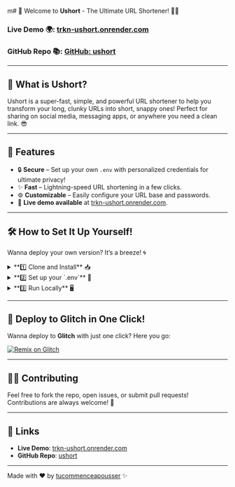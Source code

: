 m# 🏹 Welcome to **Ushort** - The Ultimate URL Shortener! 🔗✨

### **Live Demo** 🌍: [trkn-ushort.onrender.com](https://trkn-ushort.onrender.com)

### **GitHub Repo** 📚: [GitHub: ushort](https://github.com/tucommenceapousser/ushort)

---

## 🎉 **What is Ushort?**

Ushort is a super-fast, simple, and powerful URL shortener to help you transform your long, clunky URLs into short, snappy ones! Perfect for sharing on social media, messaging apps, or anywhere you need a clean link. 😎

---

## 🚀 **Features**

- 🔒 **Secure** – Set up your own `.env` with personalized credentials for ultimate privacy! 
- ✨ **Fast** – Lightning-speed URL shortening in a few clicks.
- ⚙️ **Customizable** – Easily configure your URL base and passwords.
- 🔗 **Live demo available** at [trkn-ushort.onrender.com](https://trkn-ushort.onrender.com).

---

## 🛠 **How to Set It Up Yourself!**

Wanna deploy your own version? It’s a breeze! 🌀

<details>
  <summary>**1️⃣ Clone and Install** 📥</summary>
  
  - Clone the repo:
  
    ```bash
    git clone https://github.com/tucommenceapousser/ushort.git
    cd ushort
    ```
  
  - Install dependencies:
  
    ```bash
    npm install
    ```

</details>

<details>
  <summary>**2️⃣ Set up your `.env`** 🔐</summary>

  Add a `.env` file to the root directory with the following values:
  
  ```bash
  URL_BASE="https://your-custom-url.com"
  PASSWORD="your-secure-password"
  ```
  
  - `URL_BASE`: Set this to the base URL you want for your shortened links.
  - `PASSWORD`: This is the password you'll use to manage your app securely (argon2id).
  
</details>

<details>
  <summary>**3️⃣ Run Locally** 🖥️</summary>

  Start the development server:

  ```bash
  npm run dev
  ```

  Your app should now be running at `http://localhost:3000`.

</details>

---

## 🌈 **Deploy to Glitch in One Click!**

Wanna deploy to **Glitch** with just one click? Here you go:

[![Remix on Glitch](https://cdn.glitch.com/2703baf2-b643-4da7-ab91-7ee2a2d00b5b%2Fremix-button.svg)](https://glitch.com/edit/#!/import/github/tucommenceapousser/ushort)

---

## 👩‍💻 **Contributing**

Feel free to fork the repo, open issues, or submit pull requests! Contributions are always welcome! 🎉

---

## 🔗 **Links**
- **Live Demo**: [trkn-ushort.onrender.com](https://trkn-ushort.onrender.com)
- **GitHub Repo**: [ushort](https://github.com/tucommenceapousser/ushort)

---

Made with ❤️ by [tucommenceapousser](https://github.com/tucommenceapousser) ✨
